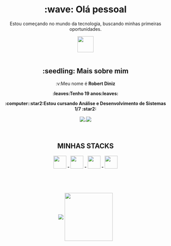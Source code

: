   <div align="center">
    <h1 border="none"> :wave: Olá pessoal</h1>
    <p>Estou começando no mundo da tecnologia, buscando minhas primeiras oportunidades.</p>
    <img src="https://user-images.githubusercontent.com/94693689/164995992-c459bb9c-339d-48e6-bb39-10a26bd12f8e.gif" width="50px">
  </div>  
  
  <br>
  
  <div align="center" width="100px">
    <h2 align="center"> :seedling: Mais sobre mim </h2>
    <p align="center">:v:Meu nome é <b>Robert Diniz<b></p>
    <p align="center">:leaves:Tenho 19 anos:leaves:</p>
    <p align="center">:computer::star2:Estou cursando Análise e Desenvolvimento de Sistemas 1/7 :star2:<b></p>
  </div>
      
   <div align="center">
  <a target='_blank' href="https://instagram.com/robert_ferreira6"> 
    <img src="https://img.shields.io/badge/Instagram-E4405F?style=for-the-badge&logo=instagram&logoColor=white"  align="center">
  </a>
  <a target='_blank' href="https://www.linkedin.com/in/robertdinizz/">
    <img src="https://img.shields.io/badge/LinkedIn-0077B5?style=for-the-badge&logo=linkedin&logoColor=white" align="center">
  </a>
</div>
  <br>
  <br>
  <div align="center">
      <h2>MINHAS STACKS</h2>
      <img src="https://cdn.jsdelivr.net/gh/devicons/devicon/icons/html5/html5-original.svg" width="40px"/>
    -
      <img src="https://cdn.jsdelivr.net/gh/devicons/devicon/icons/css3/css3-original.svg" width="40px"/>
    -
      <img src="https://cdn.jsdelivr.net/gh/devicons/devicon/icons/javascript/javascript-original.svg" width="40px"/>
    -
      <img src="https://cdn.jsdelivr.net/gh/devicons/devicon/icons/php/php-plain.svg" width="40px"/>
  </div>
  <br>
  <br>
  <h1> </h1>
 <div align="center"> 
      <img src="https://github-readme-stats.vercel.app/api/top-langs/?username=robertdiniz&layout=compact&theme=omni" display="inline" margin="0" align="center">
      <img src="https://user-images.githubusercontent.com/94693689/164995756-14ad9a61-8542-4b1f-927f-fe3655d2f70d.png" width="150px" align="center">
  </div>
  
